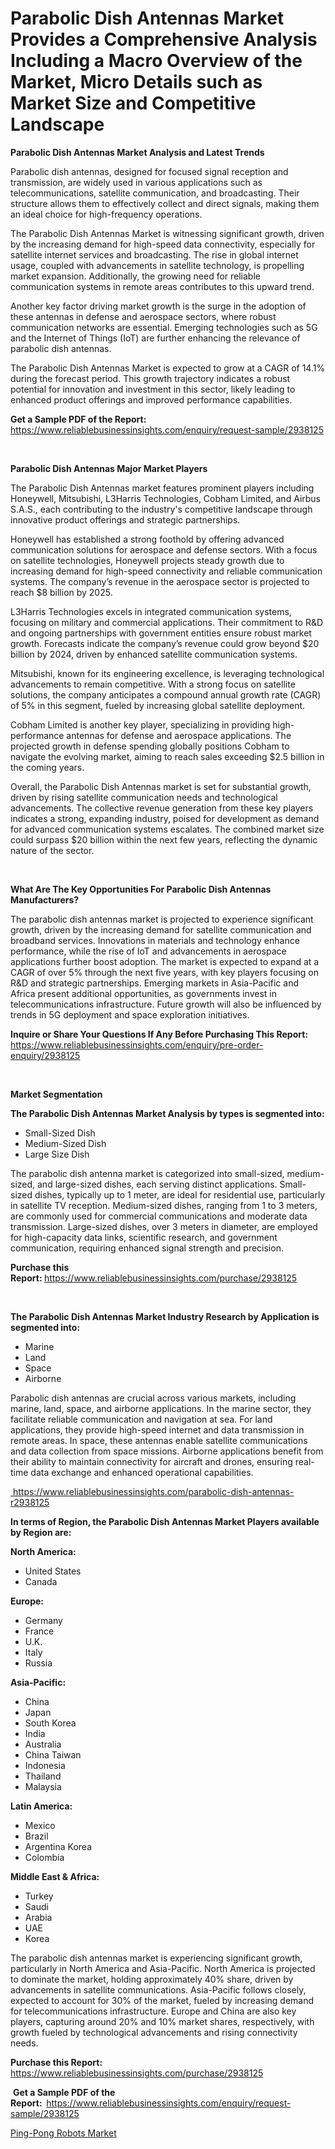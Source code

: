<p><h1>Parabolic Dish Antennas Market Provides a Comprehensive Analysis Including a Macro Overview of the Market, Micro Details such as Market Size and Competitive Landscape</h1></p><p><strong>Parabolic Dish Antennas Market Analysis and Latest Trends</strong></p>
<p><p>Parabolic dish antennas, designed for focused signal reception and transmission, are widely used in various applications such as telecommunications, satellite communication, and broadcasting. Their structure allows them to effectively collect and direct signals, making them an ideal choice for high-frequency operations. </p><p>The Parabolic Dish Antennas Market is witnessing significant growth, driven by the increasing demand for high-speed data connectivity, especially for satellite internet services and broadcasting. The rise in global internet usage, coupled with advancements in satellite technology, is propelling market expansion. Additionally, the growing need for reliable communication systems in remote areas contributes to this upward trend.</p><p>Another key factor driving market growth is the surge in the adoption of these antennas in defense and aerospace sectors, where robust communication networks are essential. Emerging technologies such as 5G and the Internet of Things (IoT) are further enhancing the relevance of parabolic dish antennas.</p><p>The Parabolic Dish Antennas Market is expected to grow at a CAGR of 14.1% during the forecast period. This growth trajectory indicates a robust potential for innovation and investment in this sector, likely leading to enhanced product offerings and improved performance capabilities.</p></p>
<p><strong>Get a Sample PDF of the Report:&nbsp;</strong> <a href="https://www.reliablebusinessinsights.com/enquiry/request-sample/2938125?utm_campaign=2321&utm_medium=2&utm_source=Github&utm_content=ia&utm_term=14032025&utm_id=parabolic-dish-antennas">https://www.reliablebusinessinsights.com/enquiry/request-sample/2938125</a></p>
<p>&nbsp;</p>
<p><strong>Parabolic Dish Antennas Major Market Players</strong></p>
<p><p>The Parabolic Dish Antennas market features prominent players including Honeywell, Mitsubishi, L3Harris Technologies, Cobham Limited, and Airbus S.A.S., each contributing to the industry's competitive landscape through innovative product offerings and strategic partnerships.</p><p>Honeywell has established a strong foothold by offering advanced communication solutions for aerospace and defense sectors. With a focus on satellite technologies, Honeywell projects steady growth due to increasing demand for high-speed connectivity and reliable communication systems. The company’s revenue in the aerospace sector is projected to reach $8 billion by 2025.</p><p>L3Harris Technologies excels in integrated communication systems, focusing on military and commercial applications. Their commitment to R&D and ongoing partnerships with government entities ensure robust market growth. Forecasts indicate the company’s revenue could grow beyond $20 billion by 2024, driven by enhanced satellite communication systems.</p><p>Mitsubishi, known for its engineering excellence, is leveraging technological advancements to remain competitive. With a strong focus on satellite solutions, the company anticipates a compound annual growth rate (CAGR) of 5% in this segment, fueled by increasing global satellite deployment.</p><p>Cobham Limited is another key player, specializing in providing high-performance antennas for defense and aerospace applications. The projected growth in defense spending globally positions Cobham to navigate the evolving market, aiming to reach sales exceeding $2.5 billion in the coming years.</p><p>Overall, the Parabolic Dish Antennas market is set for substantial growth, driven by rising satellite communication needs and technological advancements. The collective revenue generation from these key players indicates a strong, expanding industry, poised for development as demand for advanced communication systems escalates. The combined market size could surpass $20 billion within the next few years, reflecting the dynamic nature of the sector.</p></p>
<p>&nbsp;</p>
<p><strong>What Are The Key Opportunities For Parabolic Dish Antennas Manufacturers?</strong></p>
<p><p>The parabolic dish antennas market is projected to experience significant growth, driven by the increasing demand for satellite communication and broadband services. Innovations in materials and technology enhance performance, while the rise of IoT and advancements in aerospace applications further boost adoption. The market is expected to expand at a CAGR of over 5% through the next five years, with key players focusing on R&D and strategic partnerships. Emerging markets in Asia-Pacific and Africa present additional opportunities, as governments invest in telecommunications infrastructure. Future growth will also be influenced by trends in 5G deployment and space exploration initiatives.</p></p>
<p><strong>Inquire or Share Your Questions If Any Before Purchasing This Report:</strong> <a href="https://www.reliablebusinessinsights.com/enquiry/pre-order-enquiry/2938125?utm_campaign=2321&utm_medium=2&utm_source=Github&utm_content=ia&utm_term=14032025&utm_id=parabolic-dish-antennas">https://www.reliablebusinessinsights.com/enquiry/pre-order-enquiry/2938125</a></p>
<p>&nbsp;</p>
<p><strong>Market Segmentation</strong></p>
<p><strong>The Parabolic Dish Antennas Market Analysis by types is segmented into:</strong></p>
<p><ul><li>Small-Sized Dish</li><li>Medium-Sized Dish</li><li>Large Size Dish</li></ul></p>
<p><p>The parabolic dish antenna market is categorized into small-sized, medium-sized, and large-sized dishes, each serving distinct applications. Small-sized dishes, typically up to 1 meter, are ideal for residential use, particularly in satellite TV reception. Medium-sized dishes, ranging from 1 to 3 meters, are commonly used for commercial communications and moderate data transmission. Large-sized dishes, over 3 meters in diameter, are employed for high-capacity data links, scientific research, and government communication, requiring enhanced signal strength and precision.</p></p>
<p><strong>Purchase this Report:&nbsp;</strong><a href="https://www.reliablebusinessinsights.com/purchase/2938125?utm_campaign=2321&utm_medium=2&utm_source=Github&utm_content=ia&utm_term=14032025&utm_id=parabolic-dish-antennas">https://www.reliablebusinessinsights.com/purchase/2938125</a></p>
<p>&nbsp;</p>
<p><strong>The Parabolic Dish Antennas Market Industry Research by Application is segmented into:</strong></p>
<p><ul><li>Marine</li><li>Land</li><li>Space</li><li>Airborne</li></ul></p>
<p><p>Parabolic dish antennas are crucial across various markets, including marine, land, space, and airborne applications. In the marine sector, they facilitate reliable communication and navigation at sea. For land applications, they provide high-speed internet and data transmission in remote areas. In space, these antennas enable satellite communications and data collection from space missions. Airborne applications benefit from their ability to maintain connectivity for aircraft and drones, ensuring real-time data exchange and enhanced operational capabilities.</p></p>
<p><a href="https://www.reliablebusinessinsights.com/parabolic-dish-antennas-r2938125?utm_campaign=2321&utm_medium=2&utm_source=Github&utm_content=ia&utm_term=14032025&utm_id=parabolic-dish-antennas">&nbsp;https://www.reliablebusinessinsights.com/parabolic-dish-antennas-r2938125</a></p>
<p><strong>In terms of Region, the Parabolic Dish Antennas Market Players available by Region are:</strong></p>
<p>
    <p> <strong> North America: </strong>
        <ul>
            <li>United States</li>
            <li>Canada</li>
        </ul>
        </p> 
    <p> <strong> Europe: </strong>
        <ul>
            <li>Germany</li>
            <li>France</li>
            <li>U.K.</li>
            <li>Italy</li>
            <li>Russia</li>
        </ul>
        </p> 
    <p> <strong> Asia-Pacific: </strong>
        <ul>
            <li>China</li>
            <li>Japan</li>
            <li>South Korea</li>
            <li>India</li>
            <li>Australia</li>
            <li>China Taiwan</li>
            <li>Indonesia</li>
            <li>Thailand</li>
            <li>Malaysia</li>
        </ul>
        </p> 
    <p> <strong> Latin America: </strong>
        <ul>
            <li>Mexico</li>
            <li>Brazil</li>
            <li>Argentina Korea</li>
            <li>Colombia</li>
        </ul>
        </p> 
    <p> <strong> Middle East & Africa: </strong>
        <ul>
            <li>Turkey</li>
            <li>Saudi</li>
            <li>Arabia</li>
            <li>UAE</li>
            <li>Korea</li>
        </ul>
    </p>
    </p>
<p><p>The parabolic dish antennas market is experiencing significant growth, particularly in North America and Asia-Pacific. North America is projected to dominate the market, holding approximately 40% share, driven by advancements in satellite communications. Asia-Pacific follows closely, expected to account for 30% of the market, fueled by increasing demand for telecommunications infrastructure. Europe and China are also key players, capturing around 20% and 10% market shares, respectively, with growth fueled by technological advancements and rising connectivity needs.</p></p>
<p><strong>Purchase this Report: </strong><a href="https://www.reliablebusinessinsights.com/purchase/2938125?utm_campaign=2321&utm_medium=2&utm_source=Github&utm_content=ia&utm_term=14032025&utm_id=parabolic-dish-antennas">https://www.reliablebusinessinsights.com/purchase/2938125</a></p>
<p>&nbsp;<strong>Get a Sample PDF of the Report:&nbsp;&nbsp;</strong><a href="https://www.reliablebusinessinsights.com/enquiry/request-sample/2938125?utm_campaign=2321&utm_medium=2&utm_source=Github&utm_content=ia&utm_term=14032025&utm_id=parabolic-dish-antennas">https://www.reliablebusinessinsights.com/enquiry/request-sample/2938125</a></p>
<p><strong></strong></p>
<p><p><a href="https://github.com/maclarensidney/Market-Research-Report-List-1/blob/main/ping-pong-robots-market.md?utm_campaign=2321&utm_medium=2&utm_source=Github&utm_content=ia&utm_term=14032025&utm_id=parabolic-dish-antennas">Ping-Pong Robots Market</a></p></p>